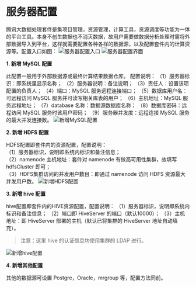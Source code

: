 # 服务器配置 
腾讯大数据处理套件是集项目管理，资源管理，计算工具，资源调度等功能为一体的平台工具。本身不创生数据也不消灭数据，故用户需要做数据分析处理时需将外部数据导入到平台，这样就需要配置各种各样的数据源，以及配置套件内的计算资源等。配置入口如图：
![服务器配置入口](https://i.imgur.com/3MzqE18.png)
![服务器配置界面](https://i.imgur.com/MBLm14Z.png)

**1. 新增 MySQL 配置**

   此配置一般用于外部数据源或最终计算结果数据仓库。
配置说明：
（1）服务器标识：即系统里显示名称；
（2）服务器说明：备注说明；
（3）责任人：设置该项配置的负责人；
（4）端口：MySQL 服务远程连接端口；
（5）数据库用户名：可远程访问 MySQL 服务并可读写相关库表的用户；
（6）主机地址：MySQL 服务远程地址；
（7）database 名称：数据源数据库名称；
（8）数据库密码：远程访问 MySQL 服务时该用户密码；
（9）服务器并发度：远程连接 MySQL 服务的最大并发连接数。
![新增MySQL配置](https://i.imgur.com/GAy0gix.png)

**2. 新增 HDFS 配置**

HDFS配置即套件内的资源配置，配置说明：<br>
（1）服务器标识，说明即系统内标识和备注信息；<br>
（2）namenode 主机地址：套件对 namenode 有做高可用性集群，故填写 hdfsCluster 即可；<br>
（3）HDFS集群访问的并发用户数目：即通过 namenode 访问 HDFS 资源最大并发用户数。
![新增HDFS配置](https://i.imgur.com/Vu8um5B.png)

**3. 新增 hive 配置**

hive配置即套件内的HIVE资源配置，配置说明：
（1）服务器标识，说明即系统内标识和备注信息；
（2）端口即 HiveServer 的端口（默认10000）；
（3）主机地址：即 HiveServer 部署的主机（默认已将集群的 HiveServer 地址自动填充）。

> 注意：这里 hive 的认证信息均使用集群的 LDAP 进行。

![新增hive配置](https://i.imgur.com/5LlMv0U.png)

**4. 新增其他配置**

其他的数据源可设置 Postgre，Oracle，mrgroup 等，配置方法同前。